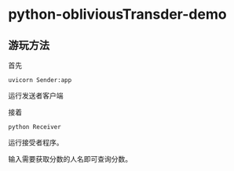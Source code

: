 # python-obliviousTransder-demo

## 游玩方法

首先

```shell
uvicorn Sender:app
```

运行发送者客户端

接着

```shell
python Receiver
```

运行接受者程序。

输入需要获取分数的人名即可查询分数。
